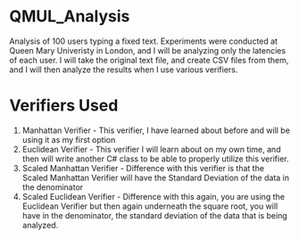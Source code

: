 QMUL_Analysis
=============

Analysis of 100 users typing a fixed text.  Experiments were conducted at Queen Mary Univeristy in London, and I will be analyzing only the latencies of each user.  I will take the original text file, and create CSV files from them, and I will then analyze the results when I use various verifiers. 

Verifiers Used
==============
1. Manhattan Verifier - This verifier, I have learned about before and will be using it as my first option
2. Euclidean Verifier - This verifier I will learn about on my own time, and then will write another C# class to be able to properly utilize this verifier. 
3. Scaled Manhattan Verifier - Difference with this verifier is that the Scaled Manhattan Verifier will have the Standard Deviation of the data in the denominator
4. Scaled Euclidean Verifier - Difference with this again, you are using the Euclidean Verifier but then again underneath the square root, you will have in the denominator, the standard deviation of the data that is being analyzed.
